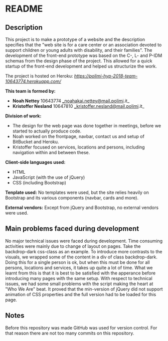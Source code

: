 # README

## Description

This project is to make a prototype of a website and the description specifies that the "web site is for a care center
or an association devoted to support children or young adults with disability, and their families". The development
of the front-end prototype was based on the C-, L- and P-IDM schemas from the design phase of the project. This
allowed for a quick startup of the front-end development and helped us structurize the work.

The project is hosted on Heroku: _https://polimi-hyp-2018-team-10643774.herokuapp.com/_

**This team is formed by:**

-  **Noah Nettey** 10643774 _noahakai.nettey@mail.polimi.it_
-  **Kristoffer Nesland** 10647810 _kristoffer.nesland@mail.polimi.it_

**Division of work:**

- The design for the web page was done together in meetings, before we started to actually produce code.
- Noah worked on the frontpage, navbar, contact us and setup of BitBucket and Heroku.
- Kristoffer focused on services, locations and persons, including navigation within and between these.

**Client-side languages used:** 

- HTML
- JavaScript (with the use of jQuery)        
- CSS (including Bootstrap)

**Tenplate used:** No templates were used, but the site relies heavily on Bootstrap and its various components (navbar, cards and more).

**External vendors:** Except from jQuery and Bootstrap, no external vendors were used.

## Main problems faced during development

No major technical issues were faced during development. Time consuming activities were mainly due to change of
layout on pages. Take the backdrop-dark css-class as an example. To introduce more contrasts to the visuals, we
wrapped some of the content in a div of class backdrop-dark. Doing this for a single person is ok, but when this
must be done for all persons, locations and services, it takes up quite a lot of time. What we learnt from this is
that it is best to be satisfied with the apperance before introducing many pages with the same setup. With respect
to technical issues, we had some small problems with the script making the heart at "Who We Are" beat. It proved
that the min-version of jQuery did not support animation of CSS properties and the full version had to be loaded
for this page.

## Notes
Before this repository was made GitHub was used for version control.
For that reason there are not too many commits on this repository.
